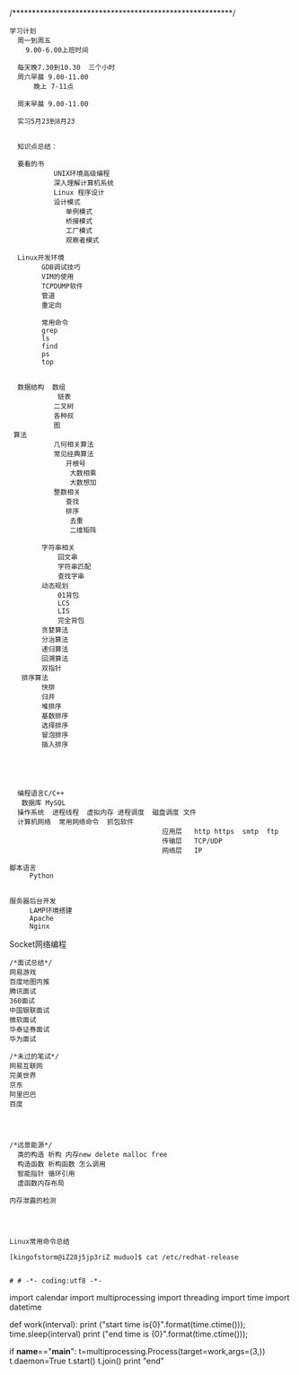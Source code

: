    /********************************************************/
         
    学习计划
      周一到周五
        9.00-6.00上班时间
        
      每天晚7.30到10.30  三个小时
      周六早晨 9.00-11.00
          晚上 7-11点
          
      周末早晨 9.00-11.00
   
      实习5月23到8月23
      
      
      知识点总结：
      
      要看的书   
               UNIX环境高级编程
               深入理解计算机系统
               Linux 程序设计
               设计模式
                  单例模式
                  桥接模式
                  工厂模式
                  观察者模式
                  
      Linux开发环境
            GDB调试技巧
            VIM的使用
            TCPDUMP软件
            管道
            重定向
            
            常用命令
            grep
            ls
            find
            ps
            top
            
              
      数据结构  数组  
                链表
               二叉树
               各种叔
               图
     算法
               几何相关算法
               常见经典算法
                  开根号
                   大数相乘
                   大数想加
               整数相关
                  查找
                  排序
                   去重
                   二维矩阵
                
            字符串相关
                回文串
                字符串匹配
                查找字串
            动态规划
                01背包
                LCS
                LIS
                完全背包
            贪婪算法
            分治算法
            递归算法
            回溯算法
            双指针
       排序算法
            快排
            归并
            堆排序
            基数排序
            选择排序
            冒泡排序
            插入排序
             
              
   
   
   
      编程语言C/C++
       数据库 MySQL
      操作系统  进程线程  虚拟内存 进程调度  磁盘调度 文件
      计算机网络  常用网络命令  抓包软件   
                                          应用层   http https  smtp  ftp  
                                          传输层   TCP/UDP
                                          网络层   IP
                                        
    脚本语言
         Python
   
   
    服务器后台开发
         LAMP环境搭建
         Apache
         Nginx
   Socket网络编程
      
   
   
   
   
   
   
   
   
   
    /*面试总结*/
    网易游戏
    百度地图内推
    腾讯面试
    360面试
    中国银联面试
    微软面试
    华泰证券面试
    华为面试
    
    /*未过的笔试*/
    网易互联网
    完美世界
    京东
    阿里巴巴
    百度
    
    
    
   
    /*远景能源*/
      类的构造 析构 内存new delete malloc free
      构造函数 析构函数 怎么调用
      智能指针 循环引用
      虚函数内存布局
     
    内存泄露的检测
    
    
    
    
    Linux常用命令总结
    
    [kingofstorm@iZ28j5jp3riZ muduo]$ cat /etc/redhat-release

    
    # # -*- coding:utf8 -*-
   import calendar
   import multiprocessing
   import threading
   import time
   import datetime

   def work(interval):
       print ("start time is{0}".format(time.ctime()));
      time.sleep(interval)
      print ("end time is {0}".format(time.ctime()));

   if __name__=="__main__":
       t=multiprocessing.Process(target=work,args=(3,))
      t.daemon=True
      t.start()
      t.join()
       print "end"

  

